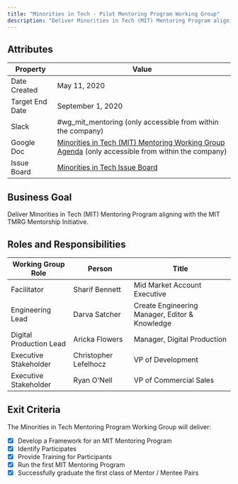 ```yaml
---
title: "Minorities in Tech - Pilot Mentoring Program Working Group"
description: "Deliver Minorities in Tech (MIT) Mentoring Program aligning with the MIT TMRG Mentorship Initiative. Learn more!"
---
```


## Attributes

| Property        | Value           |
|-----------------|-----------------|
| Date Created    | May 11, 2020   |
| Target End Date | September 1, 2020  |
| Slack           | #wg_mit_mentoring (only accessible from within the company) |
| Google Doc      | [Minorities in Tech (MIT) Mentoring Working Group Agenda](https://docs.google.com/document/d/1ILEd_ziRS9zbb2luQRr-C2eouc_TKsckTUP3pnkrZ5Y/edit) (only accessible from within the company) |
| Issue Board     | [Minorities in Tech Issue Board](https://example_company.com/example_company-com/diversity-and-inclusion/-/boards/1634805?label_name[]=ERG)|

## Business Goal

Deliver Minorities in Tech (MIT) Mentoring Program aligning with the MIT TMRG Mentorship Initiative.

## Roles and Responsibilities

| Working Group Role              | Person                | Title                                                        |
|---------------------------------|-----------------------|--------------------------------------------------------------|
| Facilitator                     | Sharif Bennett         |  Mid Market Account Executive |
| Engineering Lead | Darva Satcher           | Create Engineering Manager, Editor & Knowledge                           |
| Digital Production Lead | Aricka Flowers           | Manager, Digital Production                           |
| Executive Stakeholder           | Christopher Lefelhocz        | VP of Development         |
| Executive Stakeholder           | Ryan O'Nell          | VP of Commercial Sales     |

## Exit Criteria

The Minorities in Tech Mentoring Program Working Group will deliver:

- [x] Develop a Framework for an MIT Mentoring Program
- [x] Identify Participates
- [x] Provide Training for Participants
- [x] Run the first MIT Mentoring Program
- [x] Successfully graduate the first class of Mentor / Mentee Pairs
